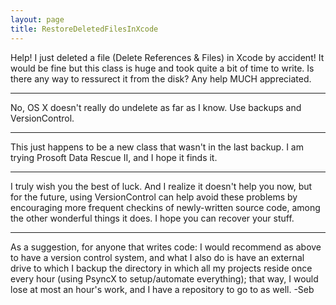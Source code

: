 ```yaml
---
layout: page
title: RestoreDeletedFilesInXcode
---
```


Help! I just deleted a file (Delete References & Files) in Xcode by accident! It would be fine but this class is huge and took quite a bit of time to write. Is there any way to ressurect it from the disk? Any help MUCH appreciated.

----
No, OS X doesn't really do undelete as far as I know. Use backups and VersionControl.

----
This just happens to be a new class that wasn't in the last backup. I am trying Prosoft Data Rescue II, and I hope it finds it.

----
I truly wish you the best of luck. And I realize it doesn't help you now, but for the future, using VersionControl can help avoid these problems by encouraging more frequent checkins of newly-written source code, among the other wonderful things it does. I hope you can recover your stuff.

----

As a suggestion, for anyone that writes code: I would recommend as above to have a version control system, and what I also do is have an external drive to which I backup the directory in which all my projects reside once every hour (using PsyncX to setup/automate everything); that way, I would lose at most an hour's work, and I have a repository to go to as well. -Seb

